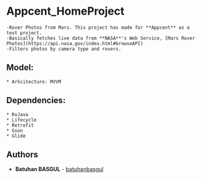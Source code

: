# Appcent_HomeProject
```
-Rover Photos from Mars. This project has made for **Appcent** as a test project.
-Basically fetches live data from **NASA**'s Web Service, [Mars Rover Photos](https://api.nasa.gov/index.html#browseAPI)
-Filters photos by camera type and rovers.
```

## Model:
```
* Arhcitecture: MVVM
```

## Dependencies:
```
* RxJava
* Lifecycle
* Retrofit
* Gson
* Glide
```

## Authors
* **Batuhan BASGUL** - [batuhanbasgul](https://github.com/batuhanbasgul?tab=repositories)
